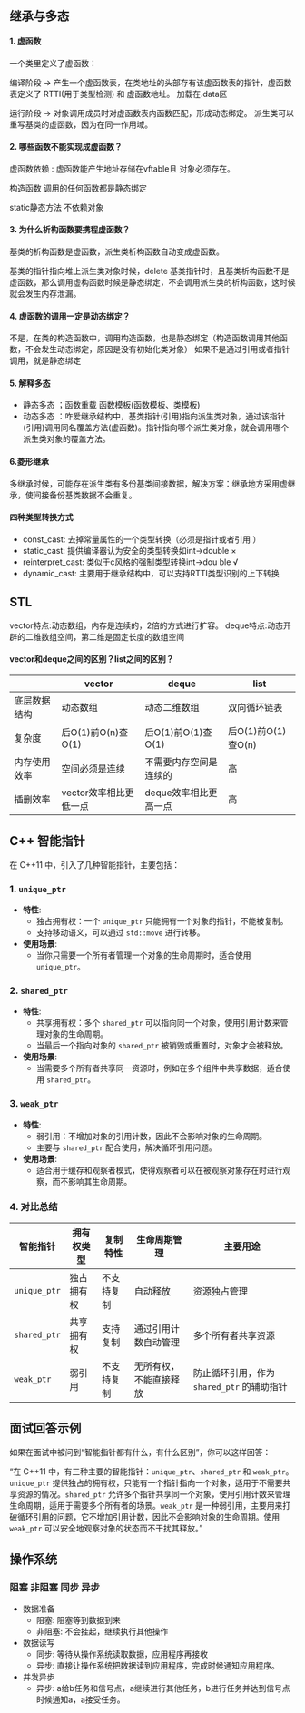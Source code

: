 ## 继承与多态

#### 1. 虚函数
一个类里定义了虚函数：
<p>编译阶段 -> 产生一个虚函数表，在类地址的头部存有该虚函数表的指针，虚函数表定义了 RTTI(用于类型检测) 和 虚函数地址。 加载在.data区
<p>运行阶段 -> 对象调用成员时对虚函数表内函数匹配，形成动态绑定。
派生类可以重写基类的虚函数，因为在同一作用域。

#### 2. 哪些函数不能实现成虚函数？
虚函数依赖 : 虚函数能产生地址存储在vftable且 对象必须存在。
<p>构造函数 调用的任何函数都是静态绑定
<p>static静态方法 不依赖对象  

#### 3. 为什么析构函数要携程虚函数？
基类的析构函数是虚函数，派生类析构函数自动变成虚函数。<P>基类的指针指向堆上派生类对象时候，delete 基类指针时，且基类析构函数不是虚函数，那么调用虚构函数时候是静态绑定，不会调用派生类的析构函数，这时候就会发生内存泄漏。

#### 4. 虚函数的调用一定是动态绑定？
不是，在类的构造函数中，调用构造函数，也是静态绑定（构造函数调用其他函数，不会发生动态绑定，原因是没有初始化类对象）
如果不是通过引用或者指针调用，就是静态绑定

#### 5. 解释多态
+ 静态多态 ；函数重载 函数模板(函数模板、类模板)
+ 动态多态 ：咋爱继承结构中，基类指针(引用)指向派生类对象，通过该指针(引用)调用同名覆盖方法(虚函数)。指针指向哪个派生类对象，就会调用哪个派生类对象的覆盖方法。

#### 6.菱形继承
多继承时候，可能存在派生类有多份基类间接数据，解决方案：继承地方采用虚继承，使间接备份基类数据不会重复。


#### 四种类型转换方式
+ const_cast: 去掉常量属性的一个类型转换（必须是指针或者引用 ）
+ static_cast: 提供编译器认为安全的类型转换如int->double ×
+ reinterpret_cast: 类似于c风格的强制类型转换int->dou ble √
+ dynamic_cast: 主要用于继承结构中，可以支持RTTI类型识别的上下转换

## STL
vector特点:动态数组，内存是连续的，2倍的方式进行扩容。
deque特点:动态开辟的二维数组空间，第二维是固定长度的数组空间

#### vector和deque之间的区别？list之间的区别？
| | vector | deque| list|
|---|---|---|-
|底层数据结构|动态数组|动态二维数组|双向循环链表|
|复杂度|后O(1)前O(n)查O(1)|后O(1)前O(1)查O(1)|后O(1)前O(1)查O(n)|
|内存使用效率|空间必须是连续|不需要内存空间是连续的|高|
|插删效率|vector效率相比更低一点|deque效率相比更高一点|高


## C++ 智能指针

在 C++11 中，引入了几种智能指针，主要包括：

### 1. `unique_ptr`
- **特性**: 
  - 独占拥有权：一个 `unique_ptr` 只能拥有一个对象的指针，不能被复制。
  - 支持移动语义，可以通过 `std::move` 进行转移。
- **使用场景**: 
  - 当你只需要一个所有者管理一个对象的生命周期时，适合使用 `unique_ptr`。

### 2. `shared_ptr`
- **特性**: 
  - 共享拥有权：多个 `shared_ptr` 可以指向同一个对象，使用引用计数来管理对象的生命周期。
  - 当最后一个指向对象的 `shared_ptr` 被销毁或重置时，对象才会被释放。
- **使用场景**: 
  - 当需要多个所有者共享同一资源时，例如在多个组件中共享数据，适合使用 `shared_ptr`。

### 3. `weak_ptr`
- **特性**: 
  - 弱引用：不增加对象的引用计数，因此不会影响对象的生命周期。
  - 主要与 `shared_ptr` 配合使用，解决循环引用问题。
- **使用场景**: 
  - 适合用于缓存和观察者模式，使得观察者可以在被观察对象存在时进行观察，而不影响其生命周期。

### 4. 对比总结

| 智能指针    | 拥有权类型   | 复制特性       | 生命周期管理              | 主要用途                                 |
|-----------|----------|------------|-----------------------|------------------------------------|
| `unique_ptr` | 独占拥有权   | 不支持复制     | 自动释放               | 资源独占管理                              |
| `shared_ptr` | 共享拥有权   | 支持复制       | 通过引用计数自动管理      | 多个所有者共享资源                         |
| `weak_ptr`   | 弱引用      | 不支持复制     | 无所有权，不能直接释放     | 防止循环引用，作为 `shared_ptr` 的辅助指针 |

## 面试回答示例

如果在面试中被问到“智能指针都有什么，有什么区别”，你可以这样回答：

“在 C++11 中，有三种主要的智能指针：`unique_ptr`、`shared_ptr` 和 `weak_ptr`。`unique_ptr` 提供独占的拥有权，只能有一个指针指向一个对象，适用于不需要共享资源的情况。`shared_ptr` 允许多个指针共享同一个对象，使用引用计数来管理生命周期，适用于需要多个所有者的场景。`weak_ptr` 是一种弱引用，主要用来打破循环引用的问题，它不增加引用计数，因此不会影响对象的生命周期。使用 `weak_ptr` 可以安全地观察对象的状态而不干扰其释放。”

## 操作系统
### 阻塞 非阻塞 同步 异步
- 数据准备
    + 阻塞:   阻塞等到数据到来
    + 非阻塞: 不会挂起，继续执行其他操作
- 数据读写
    + 同步: 等待从操作系统读取数据，应用程序再接收
    + 异步: 直接让操作系统把数据读到应用程序，完成时候通知应用程序。  
- 并发异步
    + 异步: a给b任务和信号点，a继续进行其他任务，b进行任务并达到信号点时候通知a，a接受任务。